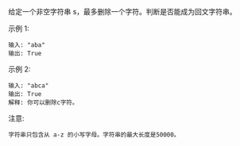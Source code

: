 给定一个非空字符串 s，最多删除一个字符。判断是否能成为回文字符串。

示例 1:

    输入: "aba"
    输出: True
    
示例 2:

    输入: "abca"
    输出: True
    解释: 你可以删除c字符。

注意:

    字符串只包含从 a-z 的小写字母。字符串的最大长度是50000。

